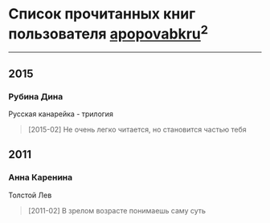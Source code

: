 # Список прочитанных книг пользователя [apopovabkru](https://www.facebook.com/app_scoped_user_id/355880824611189/)<sup>2</sup>
---

## 2015

### Рубина Дина
Русская канарейка - трилогия
> [2015-02] Не очень легко читается, но становится частью тебя



## 2011

### Анна Каренина
Толстой Лев
> [2011-02] В зрелом возрасте понимаешь саму суть



